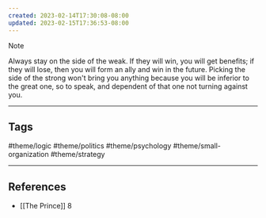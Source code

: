 ```yaml
---
created: 2023-02-14T17:30:08-08:00
updated: 2023-02-15T17:36:53-08:00
---
```


> [!NOTE]
> Always stay on the side of the weak. If they will win, you will get benefits; if they will lose, then you will form an ally and win in the future.
Picking the side of the strong won't bring you anything because you will be inferior to the great one, so to speak, and dependent of that one not turning against you.


---
## Tags
#theme/logic #theme/politics #theme/psychology #theme/small-organization #theme/strategy 

---
## References
- [[The Prince]] 8